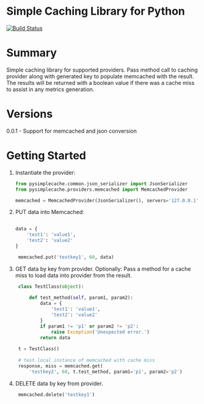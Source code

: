 # Simple Caching Library for Python
[![Build Status](https://travis-ci.org/stajkowski/py-simple-cache.svg?branch=master)](https://travis-ci.org/stajkowski/py-simple-cache)

# Summary
Simple caching library for supported providers.  Pass method call to caching provider along with
generated key to populate memcached with the result.  The results will be returned with a boolean value
if there was a cache miss to assist in any metrics generation.

# Versions
0.0.1 - Support for memcached and json conversion

# Getting Started
1. Instantiate the provider:
   ```python
   from pysimplecache.common.json_serializer import JsonSerializer
   from pysimplecache.providers.memcached import MemcachedProvider

   memcached = MemcachedProvider(JsonSerializer(), servers='127.0.0.1')
   ```
2. PUT data into Memcached:
   ```python
       
   data = {
       'test1': 'value1',
       'test2': 'value2'
   }
   
    memcached.put('testkey1', 60, data) 
   ```
3. GET data by key from provider.  Optionally: Pass a method for a cache miss to load
data into provider from the result.

   ```python
    class TestClass(object):
    
        def test_method(self, param1, param2):
            data = {
                'test1': 'value1',
                'test2': 'value2'
            }
            if param1 != 'p1' or param2 != 'p2':
                raise Exception('Unexpected error.')
            return data
    
    t = TestClass()
    
    # test local instance of memcached with cache miss
    response, miss = memcached.get(
        'testkey2', 60, t.test_method, param1='p1', param2='p2')
   ```
4. DELETE data by key from provider.
   ```python
    memcached.delete('testkey1')
   ```